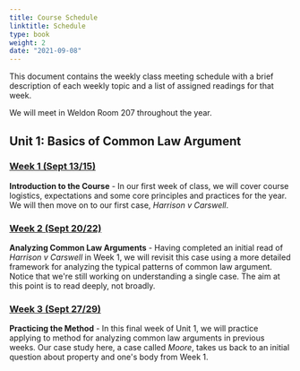 ```yaml
---
title: Course Schedule
linktitle: Schedule
type: book
weight: 2
date: "2021-09-08"
---
```


This document contains the weekly class meeting schedule with a brief description of each weekly topic and a list of assigned readings for that week.

We will meet in Weldon Room 207 throughout the year. 

## Unit 1: Basics of Common Law Argument

### [Week 1 (Sept 13/15)](../../readings/week1)

**Introduction to the Course** - In our first week of class, we will cover course logistics, expectations and some core principles and practices for the year. We will then move on to our first case, *Harrison v Carswell*. 

### [Week 2 (Sept 20/22)](../../readings/week2)

**Analyzing Common Law Arguments** -  Having completed an initial read of *Harrison v Carswell* in Week 1, we will revisit this case using a more detailed framework for analyzing the typical patterns of common law argument. Notice that we're still working on understanding a single case. The aim at this point is to read deeply, not broadly.

### [Week 3 (Sept 27/29)](../../readings/week3)

**Practicing the Method** - In this final week of Unit 1, we will practice applying to method for analyzing common law arguments in previous weeks. Our case study here, a case called *Moore*, takes us back to an initial question about property and one's body from Week 1.
 

